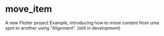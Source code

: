 # move_item

A new Flutter project Example, introducing how to move content from uma spot to another using "Alignment". (still in development)

